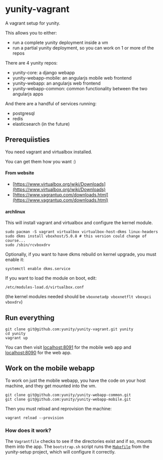 # yunity-vagrant

A vagrant setup for yunity.

This allows you to either:
* run a complete yunity deployment inside a vm
* run a partial yunity deployment, so you can work on 1 or more of the repos

There are 4 yunity repos:
* yunity-core: a django webapp
* yunity-webapp-mobile: an angularjs mobile web frontend
* yunity-webapp: an angularjs web frontend
* yunity-webapp-common: common functionality between the two angularjs apps

And there are a handful of services running:
* postgresql
* redis
* elasticsearch (in the future)

## Prerequiisties

You need vagrant and virtualbox installed.

You can get them how you want :)

#### From website

* [https://www.virtualbox.org/wiki/Downloads](https://www.virtualbox.org/wiki/Downloads)
* [https://www.vagrantup.com/downloads.html](https://www.vagrantup.com/downloads.html)

#### archlinux

This will install vagrant and virtualbox and configure the kernel module.

```
sudo pacman -S vagrant virtualbox virtualbox-host-dkms linux-headers
sudo dkms install vboxhost/5.0.8 # this version could change of course...
sudo /sbin/rcvboxdrv
```

Optionally, if you want to have dkms rebuild on kernel upgrade, you must enable it:
```
systemctl enable dkms.service
```

If you want to load the module on boot, edit:
```
/etc/modules-load.d/virtualbox.conf
```

(the kernel modules needed should be `vboxnetadp vboxnetflt vboxpci vboxdrv`)

## Run everything

```
git clone git@github.com:yunity/yunity-vagrant.git yunity
cd yunity
vagrant up
```

You can then visit [localhost:8091](http:///localhost:8091) for the mobile web app and [localhost:8090](http://localhost:8090) for the web app.

## Work on the mobile webapp

To work on just the mobile webapp, you have the code on your host machine, and they get mounted into the vm.

```
git clone git@github.com:yunity/yunity-webapp-common.git
git clone git@github.com:yunity/yunity-webapp-mobile.git
```

Then you must reload and reprovision the machine:

```
vagrant reload --provision
```

### How does it work?

The `Vagrantfile` checks to see if the directories exist and if so, mounts them into the app. The `bootstrap.sh` script runs the [`Makefile`](https://github.com/yunity/yunity-setup/blob/master/Makefile) from the yunity-setup project, which will configure it correctly.
